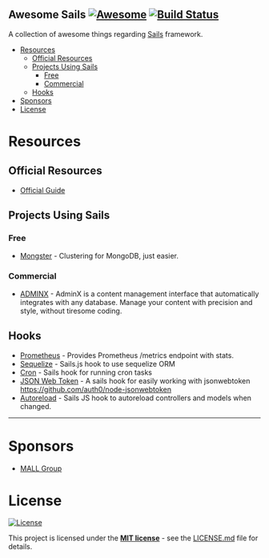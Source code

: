 ## Awesome Sails [![Awesome](https://cdn.rawgit.com/sindresorhus/awesome/d7305f38d29fed78fa85652e3a63e154dd8e8829/media/badge.svg)](https://github.com/sindresorhus/awesome) [![Build Status](https://api.travis-ci.org/danielrataj/sails-awesome.svg?branch=master)](https://travis-ci.org/danielrataj/sails-awesome)

A collection of awesome things regarding [Sails](https://sailsjs.com) framework.

- [Resources](#resources)
  - [Official Resources](#official-resources)
  - [Projects Using Sails](#projects-using-sails)
    - [Free](#free)
    - [Commercial](#commercial)
  - [Hooks](#hooks)
- [Sponsors](#sponsors)
- [License](#license)

# Resources

## Official Resources

- [Official Guide](https://sailsjs.com/documentation/reference)

## Projects Using Sails

### Free

 - [Mongster](https://github.com/danielrataj/mal-mongster) - Clustering for MongoDB, just easier.

### Commercial
 - [ADMINX](https://adminx.io/) - AdminX is a content management interface that automatically integrates with any database. Manage your content with precision and style, without tiresome coding.

## Hooks
  - [Prometheus](https://github.com/danielrataj/sails-hook-prometheus) - Provides Prometheus /metrics endpoint with stats.
  - [Sequelize](https://github.com/KSDaemon/sails-hook-sequelize) - Sails.js hook to use sequelize ORM
  - [Cron](https://github.com/ghaiklor/sails-hook-cron) - Sails hook for running cron tasks
  - [JSON Web Token](https://github.com/robophil/sails-hook-jsonwebtoken) - A sails hook for easily working with jsonwebtoken https://github.com/auth0/node-jsonwebtoken
  - [Autoreload](https://github.com/sgress454/sails-hook-autoreload) - Sails JS hook to autoreload controllers and models when changed.

---

# Sponsors
 - [MALL Group](http://www.mallgroup.com)

# License
[![License](http://img.shields.io/:license-mit-blue.svg?style=flat-square)](http://badges.mit-license.org)

This project is licensed under the **[MIT license](http://opensource.org/licenses/mit-license.php)** - see the [LICENSE.md](/LICENSE.md) file for details.
